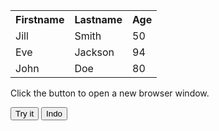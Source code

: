 
<html>
<body>

<table style="width:100%">
  <tr>
    <th>Firstname</th>
    <th>Lastname</th> 
    <th>Age</th>
  </tr>
  <tr>
    <td>Jill</td>
    <td>Smith</td>
    <td>50</td>
  </tr>
  <tr>
    <td>Eve</td>
    <td>Jackson</td>
    <td>94</td>
  </tr>
  <tr>
    <td>John</td>
    <td>Doe</td>
    <td>80</td>
  </tr>
</table>




<p>Click the button to open a new browser window.</p>

<button onclick="myFunction()">Try it</button>
<button onclick="myFunction2()">Indo</button>
<script>
      var myWindow
function myFunction() {
    var response = UrlFetchApp.fetch("http://www.google.com/");
// Logger.log(response.getContentText());   
      
      
//  myWindow = window.open("https://fr18.tentlan.com/worldmap/684/422");
      alert (response.getContentText())
}
function myFunction2() {
 
      alert (myWindow.document.URL + ' Info' + myWindow)
}     
</script>

</body>
</html>

